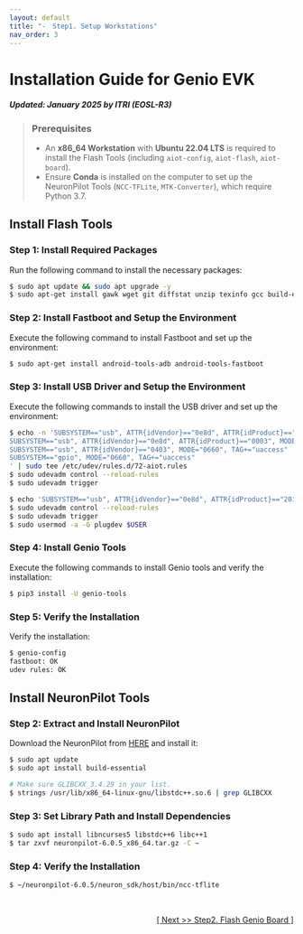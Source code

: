 ```yaml
---
layout: default
title: "-　Step1. Setup Workstations"
nav_order: 3
---
```


# Installation Guide for Genio EVK
##### Updated: January 2025 by ITRI (EOSL-R3)

> ### Prerequisites
> * An **x86_64 Workstation** with **Ubuntu 22.04 LTS** is required to install the Flash Tools (including `aiot-config`, `aiot-flash`, `aiot-board`).
> * Ensure **Conda** is installed on the computer to set up the NeuronPilot Tools (`NCC-TFLite`, `MTK-Converter`), which require Python 3.7.

## Install Flash Tools

### Step 1: Install Required Packages
Run the following command to install the necessary packages:

```bash
$ sudo apt update && sudo apt upgrade -y
$ sudo apt-get install gawk wget git diffstat unzip texinfo gcc build-essential chrpath socat cpio python3 python3-pip python3-pexpect xz-utils debianutils iputils-ping python3-git python3-jinja2 libegl1-mesa libsdl1.2-dev pylint xterm python3-subunit mesa-common-dev
```

### Step 2: Install Fastboot and Setup the Environment
Execute the following command to install Fastboot and set up the environment:

```bash
$ sudo apt-get install android-tools-adb android-tools-fastboot
```

### Step 3: Install USB Driver and Setup the Environment
Execute the following commands to install the USB driver and set up the environment:

```bash
$ echo -n 'SUBSYSTEM=="usb", ATTR{idVendor}=="0e8d", ATTR{idProduct}=="201c", MODE="0660", TAG+="uaccess"
SUBSYSTEM=="usb", ATTR{idVendor}=="0e8d", ATTR{idProduct}=="0003", MODE="0660", TAG+="uaccess"
SUBSYSTEM=="usb", ATTR{idVendor}=="0403", MODE="0660", TAG+="uaccess"
SUBSYSTEM=="gpio", MODE="0660", TAG+="uaccess"
' | sudo tee /etc/udev/rules.d/72-aiot.rules
$ sudo udevadm control --reload-rules
$ sudo udevadm trigger

$ echo 'SUBSYSTEM=="usb", ATTR{idVendor}=="0e8d", ATTR{idProduct}=="201c", MODE="0660", $ GROUP="plugdev"' | sudo tee -a /etc/udev/rules.d/96-rity.rules
$ sudo udevadm control --reload-rules
$ sudo udevadm trigger
$ sudo usermod -a -G plugdev $USER
```

### Step 4: Install Genio Tools
Execute the following commands to install Genio tools and verify the installation:

```bash
$ pip3 install -U genio-tools
```

### Step 5: Verify the Installation
Verify the installation:

```bash
$ genio-config
fastboot: OK
udev rules: OK
```

## Install NeuronPilot Tools

### Step 2: Extract and Install NeuronPilot
Download the NeuronPilot from [HERE](https://githubfileshare.blob.core.windows.net/repo/neuronpilot-flask-server/neuronpilot-6.0.5_x86_64.tar.gz) and install it:

```bash
$ sudo apt update
$ sudo apt install build-essential

# Make sure GLIBCXX_3.4.29 in your list.
$ strings /usr/lib/x86_64-linux-gnu/libstdc++.so.6 | grep GLIBCXX
```


### Step 3: Set Library Path and Install Dependencies

```bash
$ sudo apt install libncurses5 libstdc++6 libc++1
$ tar zxvf neuronpilot-6.0.5_x86_64.tar.gz -C ~
```

### Step 4: Verify the Installation

```bash
$ ~/neuronpilot-6.0.5/neuron_sdk/host/bin/ncc-tflite
```

<br>
<div align="right">
<a href="https://r300-ai.github.io/ITRI-AI-Hub/docs/genio-evk/step2.html"> 

[ Next >> Step2. Flash Genio Board ]
  
</a>
</div>
